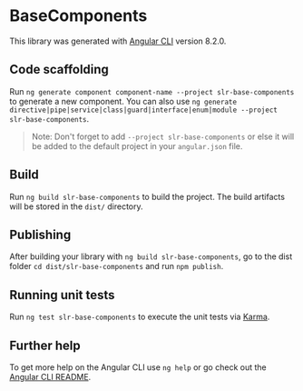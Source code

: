 # BaseComponents

This library was generated with [Angular CLI](https://github.com/angular/angular-cli) version 8.2.0.

## Code scaffolding

Run `ng generate component component-name --project slr-base-components` to generate a new component. You can also use `ng generate directive|pipe|service|class|guard|interface|enum|module --project slr-base-components`.
> Note: Don't forget to add `--project slr-base-components` or else it will be added to the default project in your `angular.json` file.

## Build

Run `ng build slr-base-components` to build the project. The build artifacts will be stored in the `dist/` directory.

## Publishing

After building your library with `ng build slr-base-components`, go to the dist folder `cd dist/slr-base-components` and run `npm publish`.

## Running unit tests

Run `ng test slr-base-components` to execute the unit tests via [Karma](https://karma-runner.github.io).

## Further help

To get more help on the Angular CLI use `ng help` or go check out the [Angular CLI README](https://github.com/angular/angular-cli/blob/master/README.md).
